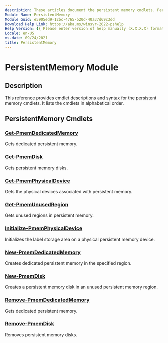 ```yaml
---
description: These articles document the persistent memory cmdlets. Persistent memory is a type of non-volatile media that fits in a standard DIMM memory slot.
Module Name: PersistentMemory
Module Guid: e5905ed9-12bc-4765-b20d-40a37d69c3dd
Download Help Link: https://aka.ms/winsvr-2022-pshelp
Help Version: {{ Please enter version of help manually (X.X.X.X) format }}
Locale: en-US
ms.date: 09/24/2021
title: PersistentMemory
---
```


# PersistentMemory Module

## Description
This reference provides cmdlet descriptions and syntax for the persistent memory cmdlets.
It lists the cmdlets in alphabetical order.

## PersistentMemory Cmdlets
### [Get-PmemDedicatedMemory](Get-PmemDedicatedMemory.md)
Gets dedicated persistent memory.

### [Get-PmemDisk](Get-PmemDisk.md)
Gets persistent memory disks.

### [Get-PmemPhysicalDevice](Get-PmemPhysicalDevice.md)
Gets the physical devices associated with persistent memory.

### [Get-PmemUnusedRegion](Get-PmemUnusedRegion.md)
Gets unused regions in persistent memory.

### [Initialize-PmemPhysicalDevice](Initialize-PmemPhysicalDevice.md)
Initializes the label storage area on a physical persistent memory device.

### [New-PmemDedicatedMemory](New-PmemDedicatedMemory.md)
Creates dedicated persistent memory in the specified region.

### [New-PmemDisk](New-PmemDisk.md)
Creates a persistent memory disk in an unused persistent memory region.

### [Remove-PmemDedicatedMemory](Remove-PmemDedicatedMemory.md)
Gets dedicated persistent memory.

### [Remove-PmemDisk](Remove-PmemDisk.md)
Removes persistent memory disks.
